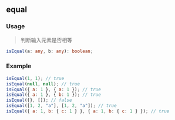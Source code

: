 ## equal

### Usage

> 判断输入元素是否相等

```ts
isEqual(a: any, b: any): boolean;
```

### Example

```js
isEqual(1, 1); // true
isEqual(null, null); // true
isEqual({ a: 1 }, { a: 1 }); // true
isEqual({ a: 1 }, { b: 1 }); // true
isEqual({}, []); // false
isEqual([1, 2, "a"], [1, 2, "a"]); // true
isEqual({ a: 1, b: { c: 1 } }, { a: 1, b: { c: 1 } }); // true
```
